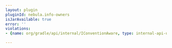 ```yaml
---
layout: plugin
pluginId: nebula.info-owners
isJarAvailable: true
error: ''
violations:
- {name: org/gradle/api/internal/IConventionAware, type: internal-api-usage}

---
```

